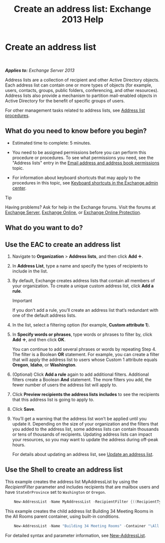 ﻿---
title: 'Create an address list: Exchange 2013 Help'
TOCTitle: Create an address list
ms:assetid: e86ba1b7-c41c-4050-bc29-13996cf53c59
ms:mtpsurl: https://technet.microsoft.com/en-us/library/Bb125036(v=EXCHG.150)
ms:contentKeyID: 49289446
ms.date: 12/09/2016
mtps_version: v=EXCHG.150
f1_keywords:
- Microsoft.Exchange.Management.SnapIn.Esm.OrganizationConfiguration.Mailbox.NewAddressListWizardForm.AddressListIntroductionPage
---

# Create an address list

 

_**Applies to:** Exchange Server 2013_


Address lists are a collection of recipient and other Active Directory objects. Each address list can contain one or more types of objects (for example, users, contacts, groups, public folders, conferencing, and other resources). Address lists also provide a mechanism to partition mail-enabled objects in Active Directory for the benefit of specific groups of users.

For other management tasks related to address lists, see [Address list procedures](address-list-procedures-exchange-2013-help.md).

## What do you need to know before you begin?

  - Estimated time to complete: 5 minutes.

  - You need to be assigned permissions before you can perform this procedure or procedures. To see what permissions you need, see the "Address lists" entry in the [Email address and address book permissions](email-address-and-address-book-permissions-exchange-2013-help.md) topic.

  - For information about keyboard shortcuts that may apply to the procedures in this topic, see [Keyboard shortcuts in the Exchange admin center](keyboard-shortcuts-in-the-exchange-admin-center-exchange-online-protection-help.md).


> [!TIP]
> Having problems? Ask for help in the Exchange forums. Visit the forums at <A href="https://go.microsoft.com/fwlink/p/?linkid=60612">Exchange Server</A>, <A href="https://go.microsoft.com/fwlink/p/?linkid=267542">Exchange Online</A>, or <A href="https://go.microsoft.com/fwlink/p/?linkid=285351">Exchange Online Protection</A>.



## What do you want to do?

## Use the EAC to create an address list

1.  Navigate to **Organization** \> **Address lists**, and then click **Add** ![Add Icon](images/JJ218640.c1e75329-d6d7-4073-a27d-498590bbb558(EXCHG.150).gif "Add Icon").

2.  In **Address List**, type a name and specify the types of recipients to include in the list.

3.  By default, Exchange creates address lists that contain all members of your organization. To create a unique custom address list, click **Add a rule**.
    

    > [!IMPORTANT]
    > If you don’t add a rule, you’ll create an address list that’s redundant with one of the default address lists.



4.  In the list, select a filtering option (for example, **Custom attribute 1**).

5.  In **Specify words or phrases**, type words or phrases to filter by, click **Add** ![Add Icon](images/JJ218640.c1e75329-d6d7-4073-a27d-498590bbb558(EXCHG.150).gif "Add Icon"), and then click **OK**.
    
    You can continue to add several phrases or words by repeating Step 4. The filter is a Boolean **OR** statement. For example, you can create a filter that will apply the address list to users whose Custom 1 attribute equals **Oregon**, **Idaho**, or **Washington**.

6.  (Optional) Click **Add a rule** again to add additional filters. Additional filters create a Boolean **And** statement. The more filters you add, the fewer number of users the address list will apply to.

7.  Click **Preview recipients the address lists includes** to see the recipients that this address list is going to apply to.

8.  Click **Save**.

9.  You’ll get a warning that the address list won’t be applied until you update it. Depending on the size of your organization and the filters that you added to the address list, some address lists can contain thousands or tens of thousands of recipients. Updating address lists can impact your resources, so you may want to update the address during off-peak hours.
    
    For details about updating an address list, see [Update an address list](update-an-address-list-exchange-2013-help.md).

## Use the Shell to create an address list

This example creates the address list MyAddressList by using the *RecipientFilter* parameter and includes recipients that are mailbox users and have `StateOrProvince` set to `Washington` or `Oregon`.

```powershell
    New-AddressList -Name MyAddressList -RecipientFilter {((RecipientType -eq 'UserMailbox') -and ((StateOrProvince -eq 'Washington') -or (StateOrProvince -eq 'Oregon')))}
```

This example creates the child address list Building 34 Meeting Rooms in the All Rooms parent container, using built-in conditions.

```powershell
    New-AddressList -Name "Building 34 Meeting Rooms" -Container "\All Rooms" -IncludedRecipients Resources -ConditionalCustomAttribute1 "Building 34"
```

For detailed syntax and parameter information, see [New-AddressList](https://technet.microsoft.com/en-us/library/aa996912\(v=exchg.150\)).

